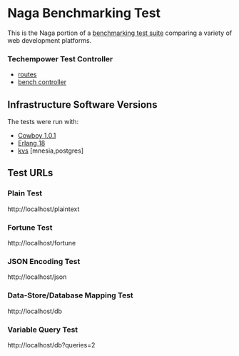 # Naga Benchmarking Test

This is the Naga portion of a [benchmarking test suite](../) comparing a variety of web development platforms.

### Techempower Test Controller 
* [routes](apps/techempower/priv/techempower.routes)
* [bench controller](apps/techempower/src/controller/bench.erl)

## Infrastructure Software Versions
The tests were run with:

* [Cowboy 1.0.1](https://github.com/ninenines/cowboy)
* [Erlang 18](http://www.erlang.org/)
* [kvs](http://synrc.github.io/kvs/) [mnesia,postgres]

## Test URLs
###  Plain Test

http://localhost/plaintext

### Fortune Test

http://localhost/fortune

### JSON Encoding Test

http://localhost/json

### Data-Store/Database Mapping Test

http://localhost/db

### Variable Query Test
    
http://localhost/db?queries=2
